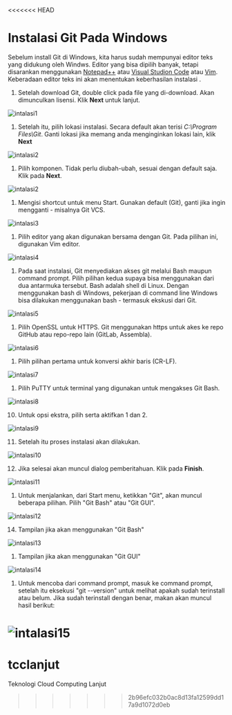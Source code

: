 <<<<<<< HEAD
# Instalasi Git Pada Windows

Sebelum install Git di Windows, kita harus sudah mempunyai editor teks yang didukung oleh Windws. Editor yang bisa dipilih banyak, tetapi disarankan menggunakan [Notepad++](https://notepad-plus-plus.org/) atau [Visual Studion Code](https://code.visualstudio.com/) atau [Vim](https://www.vim.org/). Keberadaan editor teks ini akan menentukan keberhasilan instalasi .

1. Setelah download Git, double click pada file yang di-download. Akan dimunculkan lisensi. Klik **Next** untuk lanjut.

![intalasi1](images/02.&#32;proses&#32;instalasi.jpg)

1. Setelah itu, pilih lokasi instalasi. Secara default akan terisi *C:\Program Files\Git*. Ganti lokasi jika memang anda menginginkan lokasi lain, klik **Next**

![intalasi2](images/03.proses&#32;instalasi.jpg)

1. Pilih komponen. Tidak perlu diubah-ubah, sesuai dengan default saja. Klik pada **Next**.

![intalasi2](images/05.proses&#32;instalasi.jpg)

1. Mengisi shortcut untuk menu Start. Gunakan default (Git), ganti jika ingin mengganti - misalnya Git VCS.

![intalasi3](images/06.proses&#32;instalasi.jpg)

1. Pilih editor yang akan digunakan bersama dengan Git. Pada pilihan ini, digunakan Vim editor.

![intalasi4](images/07.proses&#32;instalasi.jpg)

1. Pada saat instalasi, Git menyediakan akses git melalui Bash maupun command prompt. Pilih pilihan kedua supaya bisa menggunakan dari dua antarmuka tersebut. Bash adalah shell di Linux. Dengan menggunakan bash di Windows, pekerjaan di command line Windows bisa dilakukan menggunakan bash - termasuk ekskusi dari Git.

![intalasi5](images/08.proses&#32;instalasi.jpg)

1. Pilih OpenSSL untuk HTTPS. Git menggunakan https untuk akes ke repo GitHub atau repo-repo lain (GitLab, Assembla).

![intalasi6](images/09.proses&#32;instalasi.jpg)

1. Pilih pilihan pertama untuk konversi akhir baris (CR-LF).

![intalasi7](images/10.proses&#32;instalasi.jpg)

1. Pilih PuTTY untuk terminal yang digunakan untuk mengakses Git Bash.

![intalasi8](images/11.proses&#32;instalasi.jpg)

10. Untuk opsi ekstra, pilih serta aktifkan 1 dan 2.

![intalasi9](images/12.proses&#32;instalasi.jpg)

11. Setelah itu proses instalasi akan dilakukan.

![intalasi10](images/13.proses&#32;instalasi.jpg)

12. Jika selesai akan muncul dialog pemberitahuan. Klik pada **Finish**.

![intalasi11](images/14.proses&#32;instalasi.jpg)

1.  Untuk menjalankan, dari Start menu, ketikkan "Git", akan muncul beberapa pilihan. Pilih "Git Bash" atau "Git GUI".
 
![intalasi12](images/15.hasil&#32;instal.jpg)

14. Tampilan jika akan menggunakan "Git Bash"

![intalasi13](images/17.git&#32;cmd.jpg)

1.  Tampilan jika akan menggunakan "Git GUI"

![intalasi14](images/19.git&#32;gui.jpg)

1.  Untuk mencoba dari command prompt, masuk ke command prompt, setelah itu eksekusi "git --version" untuk melihat apakah sudah terinstall atau belum. Jika sudah terinstall dengan benar, makan akan muncul hasil berikut:

![intalasi15](images/18.git&#32;cmd.jpg)
=======
# tcclanjut
Teknologi Cloud Computing Lanjut
>>>>>>> 2b96efc032b0ac8d13fa12599dd17a9d1072d0eb
